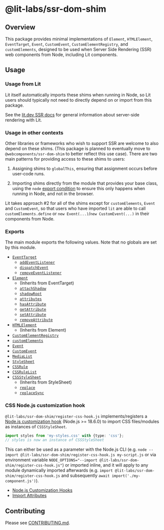 # @lit-labs/ssr-dom-shim

## Overview

This package provides minimal implementations of `Element`, `HTMLElement`,
`EventTarget`, `Event`, `CustomEvent`, `CustomElementRegistry`, and
`customElements`, designed to be used when Server Side Rendering (SSR) web
components from Node, including Lit components.

## Usage

### Usage from Lit

Lit itself automatically imports these shims when running in Node, so Lit users
should typically not need to directly depend on or import from this package.

See the [lit.dev SSR docs](https://lit.dev/docs/ssr/overview/) for general
information about server-side rendering with Lit.

### Usage in other contexts

Other libraries or frameworks who wish to support SSR are welcome to also depend
on these shims. (This package is planned to eventually move to
`@webcomponents/ssr-dom-shim` to better reflect this use case). There are two
main patterns for providing access to these shims to users:

1. Assigning shims to `globalThis`, ensuring that assignment occurs before
   user-code runs.

2. Importing shims directly from the module that provides your base class, using
   the `node` [export
   condition](https://nodejs.org/api/packages.html#conditional-exports) to
   ensure this only happens when running in Node, and not in the browser.

Lit takes approach #2 for all of the shims except for `customElements`, `Event`
and `CustomEvent`, so that users who have imported `lit` are able to call
`customElements.define` or `new Event(...)`/`new CustomEvent(...)` in their
components from Node.

### Exports

The main module exports the following values. Note that no globals are set by
this module.

- [`EventTarget`](https://developer.mozilla.org/en-US/docs/Web/API/EventTarget)
  - [`addEventListener`](https://developer.mozilla.org/en-US/docs/Web/API/EventTarget/addEventListener)
  - [`dispatchEvent`](https://developer.mozilla.org/en-US/docs/Web/API/EventTarget/dispatchEvent)
  - [`removeEventListener`](https://developer.mozilla.org/en-US/docs/Web/API/EventTarget/removeEventListener)
- [`Element`](https://developer.mozilla.org/en-US/docs/Web/API/Element)
  - (Inherits from EventTarget)
  - [`attachShadow`](https://developer.mozilla.org/en-US/docs/Web/API/Element/attachShadow)
  - [`shadowRoot`](https://developer.mozilla.org/en-US/docs/Web/API/Element/shadowRoot)
  - [`attributes`](https://developer.mozilla.org/en-US/docs/Web/API/Element/attributes)
  - [`hasAttribute`](https://developer.mozilla.org/en-US/docs/Web/API/Element/hasAttribute)
  - [`getAttribute`](https://developer.mozilla.org/en-US/docs/Web/API/Element/getAttribute)
  - [`setAttribute`](https://developer.mozilla.org/en-US/docs/Web/API/Element/setAttribute)
  - [`removeAttribute`](https://developer.mozilla.org/en-US/docs/Web/API/Element/removeAttribute)
- [`HTMLElement`](https://developer.mozilla.org/en-US/docs/Web/API/HTMLElement)
  - (Inherits from Element)
- [`CustomElementRegistry`](https://developer.mozilla.org/en-US/docs/Web/API/CustomElementRegistry)
- [`customElements`](https://developer.mozilla.org/en-US/docs/Web/API/Window/customElements)
- [`Event`](https://developer.mozilla.org/en-US/docs/Web/API/Event)
- [`CustomEvent`](https://developer.mozilla.org/en-US/docs/Web/API/CustomEvent)
- [`MediaList`](https://developer.mozilla.org/en-US/docs/Web/API/MediaList)
- [`StyleSheet`](https://developer.mozilla.org/en-US/docs/Web/API/StyleSheet)
- [`CSSRule`](https://developer.mozilla.org/en-US/docs/Web/API/CSSRule)
- [`CSSRuleList`](https://developer.mozilla.org/en-US/docs/Web/API/CSSRuleList)
- [`CSSStyleSheet`](https://developer.mozilla.org/en-US/docs/Web/API/CSSStyleSheet)
  - (Inherits from StyleSheet)
  - [`replace`](https://developer.mozilla.org/en-US/docs/Web/API/CSSStyleSheet/replace)
  - [`replaceSync`](https://developer.mozilla.org/en-US/docs/Web/API/CSSStyleSheet/replaceSync)

### CSS Node.js customization hook

`@lit-labs/ssr-dom-shim/register-css-hook.js` implements/registers a
[Node.js customization hook](https://nodejs.org/api/module.html#customization-hooks)
(Node.js >= 18.6.0) to import CSS files/modules as instances of `CSSStyleSheet`.

```ts
import styles from 'my-styles.css' with {type: 'css'};
// styles is now an instance of CSSStyleSheet
```

This can either be used as a parameter with the Node.js CLI
(e.g. `node --import @lit-labs/ssr-dom-shim/register-css-hook.js my-script.js` or via
environment variable `NODE_OPTIONS="--import @lit-labs/ssr-dom-shim/register-css-hook.js"`)
or imported inline, and it will apply to any module dynamically imported afterwards
(e.g. `import @lit-labs/ssr-dom-shim/register-css-hook.js` and
subsequently `await import('./my-component.js')`).

- [Node.js Customization Hooks](https://nodejs.org/api/module.html#customization-hooks)
- [Import Attributes](https://developer.mozilla.org/en-US/docs/Web/JavaScript/Reference/Statements/import/with)

## Contributing

Please see [CONTRIBUTING.md](../../../CONTRIBUTING.md).
